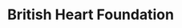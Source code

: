 ---
title: "British Heart Foundation"
url: /devizes/british-heart-foundation/
shop: Gebrauchtwaren
---